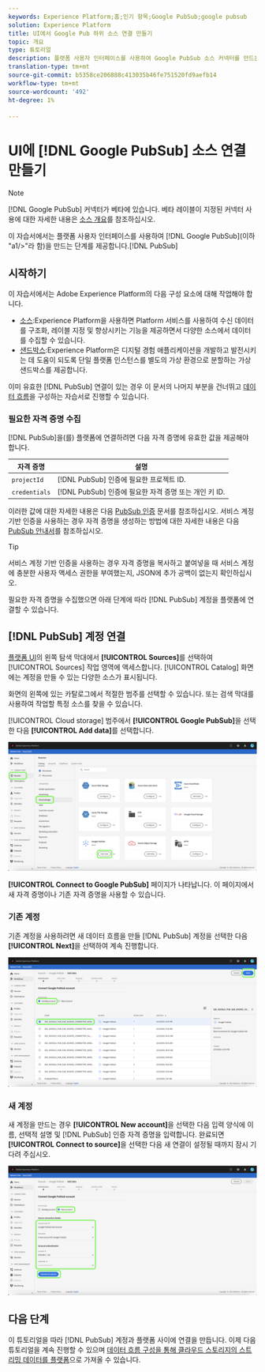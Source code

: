 ```yaml
---
keywords: Experience Platform;홈;인기 항목;Google PubSub;google pubsub
solution: Experience Platform
title: UI에서 Google Pub 하위 소스 연결 만들기
topic: 개요
type: 튜토리얼
description: 플랫폼 사용자 인터페이스를 사용하여 Google PubSub 소스 커넥터를 만드는 방법을 살펴봅니다.
translation-type: tm+mt
source-git-commit: b5358ce206888c413035b46fe751520fd9aefb14
workflow-type: tm+mt
source-wordcount: '492'
ht-degree: 1%

---
```



# UI에 [!DNL Google PubSub] 소스 연결 만들기

>[!NOTE]
>
> [!DNL Google PubSub] 커넥터가 베타에 있습니다. 베타 레이블이 지정된 커넥터 사용에 대한 자세한 내용은 [소스 개요](../../../../home.md#terms-and-conditions)를 참조하십시오.

이 자습서에서는 플랫폼 사용자 인터페이스를 사용하여 [!DNL Google PubSub](이하 &quot;a1/>&quot;라 함)을 만드는 단계를 제공합니다.[!DNL PubSub]

## 시작하기

이 자습서에서는 Adobe Experience Platform의 다음 구성 요소에 대해 작업해야 합니다.

* [소스](../../../../home.md):Experience Platform을 사용하면 Platform 서비스를 사용하여 수신 데이터를 구조화, 레이블 지정 및 향상시키는 기능을 제공하면서 다양한 소스에서 데이터를 수집할 수 있습니다.
* [샌드박스](../../../../../sandboxes/home.md):Experience Platform은 디지털 경험 애플리케이션을 개발하고 발전시키는 데 도움이 되도록 단일 플랫폼 인스턴스를 별도의 가상 환경으로 분할하는 가상 샌드박스를 제공합니다.

이미 유효한 [!DNL PubSub] 연결이 있는 경우 이 문서의 나머지 부분을 건너뛰고 [데이터 흐름](../../dataflow/batch/cloud-storage.md)을 구성하는 자습서로 진행할 수 있습니다.

### 필요한 자격 증명 수집

[!DNL PubSub]을(를) 플랫폼에 연결하려면 다음 자격 증명에 유효한 값을 제공해야 합니다.

| 자격 증명 | 설명 |
| ---------- | ----------- |
| `projectId` | [!DNL PubSub] 인증에 필요한 프로젝트 ID. |
| `credentials` | [!DNL PubSub] 인증에 필요한 자격 증명 또는 개인 키 ID. |

이러한 값에 대한 자세한 내용은 다음 [PubSub 인증](https://cloud.google.com/pubsub/docs/authentication) 문서를 참조하십시오. 서비스 계정 기반 인증을 사용하는 경우 자격 증명을 생성하는 방법에 대한 자세한 내용은 다음 [PubSub 안내서](https://cloud.google.com/docs/authentication/production#create_service_account)를 참조하십시오.

>[!TIP]
>
>서비스 계정 기반 인증을 사용하는 경우 자격 증명을 복사하고 붙여넣을 때 서비스 계정에 충분한 사용자 액세스 권한을 부여했는지, JSON에 추가 공백이 없는지 확인하십시오.

필요한 자격 증명을 수집했으면 아래 단계에 따라 [!DNL PubSub] 계정을 플랫폼에 연결할 수 있습니다.

## [!DNL PubSub] 계정 연결

[플랫폼 UI](https://platform.adobe.com)의 왼쪽 탐색 막대에서 **[!UICONTROL Sources]**&#x200B;를 선택하여 [!UICONTROL Sources] 작업 영역에 액세스합니다. [!UICONTROL Catalog] 화면에는 계정을 만들 수 있는 다양한 소스가 표시됩니다.

화면의 왼쪽에 있는 카탈로그에서 적절한 범주를 선택할 수 있습니다. 또는 검색 막대를 사용하여 작업할 특정 소스를 찾을 수 있습니다.

[!UICONTROL Cloud storage] 범주에서 **[!UICONTROL Google PubSub]**&#x200B;을 선택한 다음 **[!UICONTROL Add data]**&#x200B;를 선택합니다.

![카탈로그](../../../../images/tutorials/create/google-pubsub/catalog.png)

**[!UICONTROL Connect to Google PubSub]** 페이지가 나타납니다. 이 페이지에서 새 자격 증명이나 기존 자격 증명을 사용할 수 있습니다.

### 기존 계정

기존 계정을 사용하려면 새 데이터 흐름을 만들 [!DNL PubSub] 계정을 선택한 다음 **[!UICONTROL Next]**&#x200B;을 선택하여 계속 진행합니다.

![기존](../../../../images/tutorials/create/google-pubsub/existing.png)

### 새 계정

새 계정을 만드는 경우 **[!UICONTROL New account]**&#x200B;을 선택한 다음 입력 양식에 이름, 선택적 설명 및 [!DNL PubSub] 인증 자격 증명을 입력합니다. 완료되면 **[!UICONTROL Connect to source]**&#x200B;을 선택한 다음 새 연결이 설정될 때까지 잠시 기다려 주십시오.

![new](../../../../images/tutorials/create/google-pubsub/new.png)

## 다음 단계

이 튜토리얼을 따라 [!DNL PubSub] 계정과 플랫폼 사이에 연결을 만듭니다. 이제 다음 튜토리얼을 계속 진행할 수 있으며 [데이터 흐름 구성을 통해 클라우드 스토리지의 스트리밍 데이터를 플랫폼](../../dataflow/streaming/cloud-storage-streaming.md)으로 가져올 수 있습니다.
